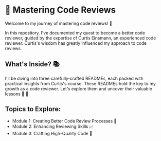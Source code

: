 # 🚀 Mastering Code Reviews

Welcome to my journey of mastering code reviews! 🌟

In this repository, I've documented my quest to become a better code reviewer, guided by the expertise of Curtis Einsmann, an experienced code reviewer. Curtis's wisdom has greatly influenced my approach to code reviews.

## What's Inside? 📚

I'll be diving into three carefully-crafted READMEs, each packed with practical insights from Curtis's course. These READMEs hold the key to my growth as a code reviewer. Let's explore them and uncover their valuable lessons 📖 🚀

## Topics to Explore:

- Module 1: Creating Better Code Review Processes 🔄
- Module 2: Enhancing Reviewing Skills 📈
- Module 3: Crafting High-Quality Code 📝
